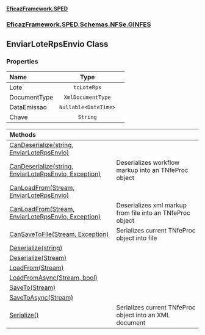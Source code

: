 #### [EficazFramework.SPED](EficazFrameworkSPED.md 'EficazFramework SPED')
### [EficazFramework.SPED.Schemas.NFSe.GINFES](EficazFramework.SPED.Schemas.NFSe.GINFES.md 'EficazFramework.SPED.Schemas.NFSe.GINFES')

## EnviarLoteRpsEnvio Class
### Properties

| Name | Type | |
| :--- | :---: | :--- |
| Lote | `tcLoteRps` |  |
| DocumentType | `XmlDocumentType` |  |
| DataEmissao | `Nullable<DateTime>` |  |
| Chave | `String` |  |

| Methods | |
| :--- | :--- |
| [CanDeserialize(string, EnviarLoteRpsEnvio)](EficazFramework.SPED.Schemas.NFSe.GINFES/EnviarLoteRpsEnvio/CanDeserialize(string,EnviarLoteRpsEnvio).md 'EficazFramework.SPED.Schemas.NFSe.GINFES.EnviarLoteRpsEnvio.CanDeserialize(string, EficazFramework.SPED.Schemas.NFSe.GINFES.EnviarLoteRpsEnvio)') | |
| [CanDeserialize(string, EnviarLoteRpsEnvio, Exception)](EficazFramework.SPED.Schemas.NFSe.GINFES/EnviarLoteRpsEnvio/CanDeserialize(string,EnviarLoteRpsEnvio,Exception).md 'EficazFramework.SPED.Schemas.NFSe.GINFES.EnviarLoteRpsEnvio.CanDeserialize(string, EficazFramework.SPED.Schemas.NFSe.GINFES.EnviarLoteRpsEnvio, System.Exception)') | Deserializes workflow markup into an TNfeProc object |
| [CanLoadFrom(Stream, EnviarLoteRpsEnvio)](EficazFramework.SPED.Schemas.NFSe.GINFES/EnviarLoteRpsEnvio/CanLoadFrom(Stream,EnviarLoteRpsEnvio).md 'EficazFramework.SPED.Schemas.NFSe.GINFES.EnviarLoteRpsEnvio.CanLoadFrom(System.IO.Stream, EficazFramework.SPED.Schemas.NFSe.GINFES.EnviarLoteRpsEnvio)') | |
| [CanLoadFrom(Stream, EnviarLoteRpsEnvio, Exception)](EficazFramework.SPED.Schemas.NFSe.GINFES/EnviarLoteRpsEnvio/CanLoadFrom(Stream,EnviarLoteRpsEnvio,Exception).md 'EficazFramework.SPED.Schemas.NFSe.GINFES.EnviarLoteRpsEnvio.CanLoadFrom(System.IO.Stream, EficazFramework.SPED.Schemas.NFSe.GINFES.EnviarLoteRpsEnvio, System.Exception)') | Deserializes xml markup from file into an TNfeProc object |
| [CanSaveToFile(Stream, Exception)](EficazFramework.SPED.Schemas.NFSe.GINFES/EnviarLoteRpsEnvio/CanSaveToFile(Stream,Exception).md 'EficazFramework.SPED.Schemas.NFSe.GINFES.EnviarLoteRpsEnvio.CanSaveToFile(System.IO.Stream, System.Exception)') | Serializes current TNfeProc object into file |
| [Deserialize(string)](EficazFramework.SPED.Schemas.NFSe.GINFES/EnviarLoteRpsEnvio/Deserialize(string).md 'EficazFramework.SPED.Schemas.NFSe.GINFES.EnviarLoteRpsEnvio.Deserialize(string)') | |
| [Deserialize(Stream)](EficazFramework.SPED.Schemas.NFSe.GINFES/EnviarLoteRpsEnvio/Deserialize(Stream).md 'EficazFramework.SPED.Schemas.NFSe.GINFES.EnviarLoteRpsEnvio.Deserialize(System.IO.Stream)') | |
| [LoadFrom(Stream)](EficazFramework.SPED.Schemas.NFSe.GINFES/EnviarLoteRpsEnvio/LoadFrom(Stream).md 'EficazFramework.SPED.Schemas.NFSe.GINFES.EnviarLoteRpsEnvio.LoadFrom(System.IO.Stream)') | |
| [LoadFromAsync(Stream, bool)](EficazFramework.SPED.Schemas.NFSe.GINFES/EnviarLoteRpsEnvio/LoadFromAsync(Stream,bool).md 'EficazFramework.SPED.Schemas.NFSe.GINFES.EnviarLoteRpsEnvio.LoadFromAsync(System.IO.Stream, bool)') | |
| [SaveTo(Stream)](EficazFramework.SPED.Schemas.NFSe.GINFES/EnviarLoteRpsEnvio/SaveTo(Stream).md 'EficazFramework.SPED.Schemas.NFSe.GINFES.EnviarLoteRpsEnvio.SaveTo(System.IO.Stream)') | |
| [SaveToAsync(Stream)](EficazFramework.SPED.Schemas.NFSe.GINFES/EnviarLoteRpsEnvio/SaveToAsync(Stream).md 'EficazFramework.SPED.Schemas.NFSe.GINFES.EnviarLoteRpsEnvio.SaveToAsync(System.IO.Stream)') | |
| [Serialize()](EficazFramework.SPED.Schemas.NFSe.GINFES/EnviarLoteRpsEnvio/Serialize().md 'EficazFramework.SPED.Schemas.NFSe.GINFES.EnviarLoteRpsEnvio.Serialize()') | Serializes current TNfeProc object into an XML document |
